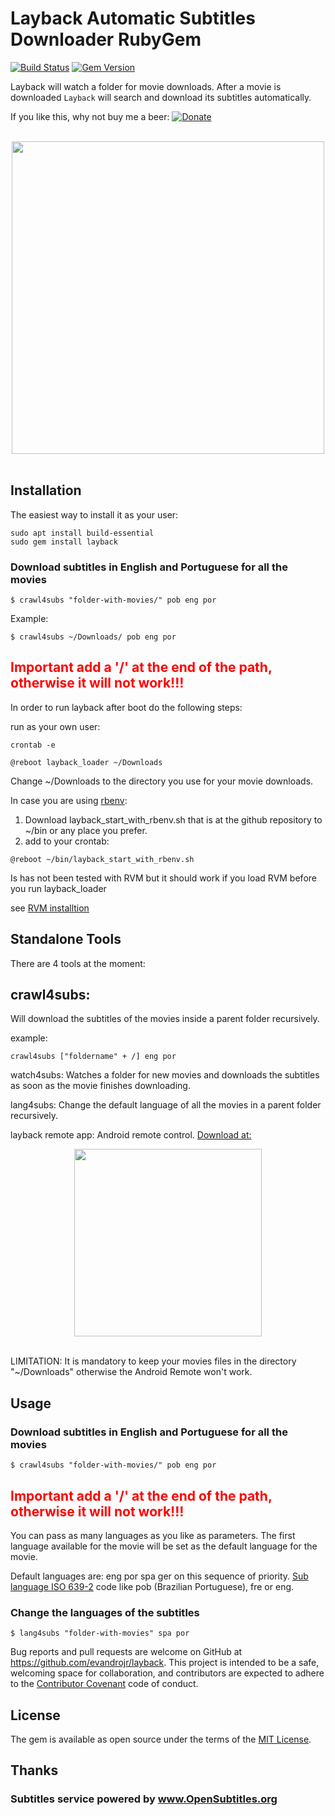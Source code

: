 # Layback Automatic Subtitles Downloader RubyGem

[![Build Status](https://secure.travis-ci.org/evandrojr/layback.png)](http://travis-ci.org/evandrojr/layback)
[![Gem Version](https://badge.fury.io/rb/layback.svg)](https://badge.fury.io/rb/layback)

Layback will watch a folder for movie downloads. After a movie is downloaded `Layback` will search and download its subtitles automatically.

<p>If you like this, why not buy me a beer: <a rel="nofollow" href="https://www.paypal.com/cgi-bin/webscr?cmd=_donations&business=evandrojr%40gmail%2ecom&lc=US&item_name=evandro%2eorg&currency_code=USD&bn=PP%2dDonationsBF%3abtn_donateCC_LG%2egif%3aNonHosted"><img src="https://www.paypalobjects.com/en_US/i/btn/btn_donate_LG.gif" alt="Donate"></a><br>
<br></p>

<center>
<img  src="https://raw.github.com/evandrojr/layback/master/media/logo.jpg" height="500" />
</center>
<BR>

## Installation

The easiest way to install it as your user:

```
sudo apt install build-essential
sudo gem install layback
```

### Download subtitles in English and Portuguese for all the movies  

    $ crawl4subs "folder-with-movies/" pob eng por

Example:    

    $ crawl4subs ~/Downloads/ pob eng por


##  <span style="color:red">Important add a '/' at the end of the path, otherwise it will not work!!! </span>



In order to run layback after boot do the following steps: 

run as your own user: 

```
crontab -e
```


```
@reboot layback_loader ~/Downloads
```

Change ~/Downloads to the directory you use for your movie downloads.



In case you are using [rbenv](https://github.com/rbenv/rbenv):

1. Download layback_start_with_rbenv.sh that is at the github repository to ~/bin or any place you prefer.
1. add to your crontab:

```
@reboot ~/bin/layback_start_with_rbenv.sh
```

Is has not been tested with RVM but it should work if you load RVM before you run layback_loader

see [RVM installtion](https://rvm.io/rvm/install)


## Standalone Tools

There are 4 tools at the moment:



## crawl4subs:
 Will download the subtitles of the movies inside a parent folder recursively.

example:

```
crawl4subs ["foldername" + /] eng por 
```

watch4subs: Watches a folder for new movies and downloads the subtitles as soon
as the movie finishes downloading.

lang4subs: Change the default language of
all the movies in a parent folder recursively.

layback remote app: Android remote control.
[Download at:]( https://github.com/evandrojr/layback/blob/master/Android_installer/layback_app.apk?raw=true)

<center>
<img  src="https://raw.github.com/evandrojr/layback/master/media/remote_control_screenshot.jpg" height="300" />
</center>
<BR>

LIMITATION: It is mandatory to keep your movies files in the directory "~/Downloads" otherwise the Android Remote won't work.

## Usage

### Download subtitles in English and Portuguese for all the movies  

    $ crawl4subs "folder-with-movies/" pob eng por
    
##  <span style="color:red">Important add a '/' at the end of the path, otherwise it will not work!!! </span>

You can pass as many languages as you like as parameters. The first language available for the movie will be set as the default language for the movie.

Default languages are: eng por spa ger on this sequence of priority. [Sub language ISO 639-2](https://github.com/byroot/ruby-osdb/blob/master/lib/osdb/language.rb) code like pob (Brazilian Portuguese), fre or eng.



### Change the languages of the subtitles

    $ lang4subs "folder-with-movies" spa por

Bug reports and pull requests are welcome on GitHub at https://github.com/evandrojr/layback. This project is intended to be a safe, welcoming space for collaboration, and contributors are expected to adhere to the [Contributor Covenant](contributor-covenant.org) code of conduct.

## License

The gem is available as open source under the terms of the [MIT License](http://opensource.org/licenses/MIT).

## Thanks

### Subtitles service powered by www.OpenSubtitles.org
